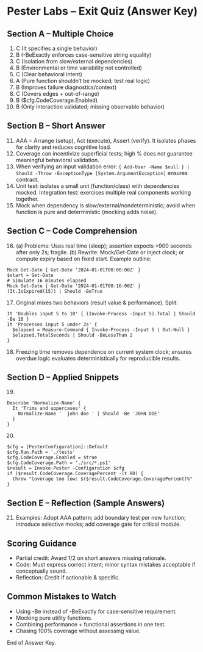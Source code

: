 # Pester Labs – Exit Quiz (Answer Key)

## Section A – Multiple Choice
1. C (It specifies a single behavior)
2. B (-BeExactly enforces case-sensitive string equality)
3. C (Isolation from slow/external dependencies)
4. B (Environmental or time variability not controlled)
5. C (Clear behavioral intent)
6. A (Pure function shouldn’t be mocked; test real logic)
7. B (Improves failure diagnostics/context)
8. C (Covers edges + out-of-range)
9. B ($cfg.CodeCoverage.Enabled)
10. B (Only interaction validated; missing observable behavior)

## Section B – Short Answer
11. AAA = Arrange (setup), Act (execute), Assert (verify). It isolates phases for clarity and reduces cognitive load.
12. Coverage can incentivize superficial tests; high % does not guarantee meaningful behavioral validation.
13. When verifying an input validation error: `{ Add-User -Name $null } | Should -Throw -ExceptionType [System.ArgumentException]` ensures contract.
14. Unit test: isolates a small unit (function/class) with dependencies mocked. Integration test: exercises multiple real components working together.
15. Mock when dependency is slow/external/nondeterministic; avoid when function is pure and deterministic (mocking adds noise).

## Section C – Code Comprehension
16. (a) Problems: Uses real time (sleep); assertion expects >900 seconds after only 2s; fragile. (b) Rewrite: Mock/Get-Date or inject clock; or compute expiry based on fixed start.
Example outline:
```
Mock Get-Date { Get-Date '2024-01-01T00:00:00Z' }
$start = Get-Date
# Simulate 16 minutes elapsed
Mock Get-Date { Get-Date '2024-01-01T00:16:00Z' }
(It.IsExpired(15)) | Should -BeTrue
```
17. Original mixes two behaviors (result value & performance). Split:
```
It 'Doubles input 5 to 10' { (Invoke-Process -Input 5).Total | Should -Be 10 }
It 'Processes input 5 under 2s' {
  $elapsed = Measure-Command { Invoke-Process -Input 5 | Out-Null }
  $elapsed.TotalSeconds | Should -BeLessThan 2
}
```
18. Freezing time removes dependence on current system clock; ensures overdue logic evaluates deterministically for reproducible results.

## Section D – Applied Snippets
19.
```
Describe 'Normalize-Name' {
  It 'Trims and uppercases' {
    Normalize-Name '  john doe ' | Should -Be 'JOHN DOE'
  }
}
```
20.
```
$cfg = [PesterConfiguration]::Default
$cfg.Run.Path = './tests'
$cfg.CodeCoverage.Enabled = $true
$cfg.CodeCoverage.Path = './src/*.ps1'
$result = Invoke-Pester -Configuration $cfg
if ($result.CodeCoverage.CoveragePercent -lt 80) {
  throw "Coverage too low: $($result.CodeCoverage.CoveragePercent)%"
}
```

## Section E – Reflection (Sample Answers)
21. Examples: Adopt AAA pattern; add boundary test per new function; introduce selective mocks; add coverage gate for critical module.

## Scoring Guidance
- Partial credit: Award 1/2 on short answers missing rationale.
- Code: Must express correct intent; minor syntax mistakes acceptable if conceptually sound.
- Reflection: Credit if actionable & specific.

## Common Mistakes to Watch
- Using -Be instead of -BeExactly for case-sensitive requirement.
- Mocking pure utility functions.
- Combining performance + functional assertions in one test.
- Chasing 100% coverage without assessing value.

End of Answer Key.
